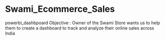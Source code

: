 # Swami_Ecommerce_Sales
powerbi_dashbpoard
Objective :
Owner of the Swami Store wants us to help them to create a dashboard to track and analyze their online sales across India 
